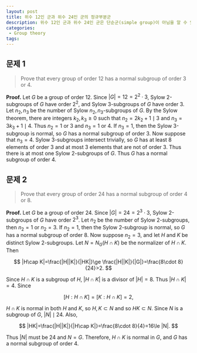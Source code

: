 ```yaml
---
layout: post
title: 위수 12인 군과 위수 24인 군의 정규부분군
description: 위수 12인 군과 위수 24인 군은 단순군(simple group)이 아님을 알 수 있습니다.
categories:
 - Group theory
tags:
---
```


## 문제 1
> Prove that every group of order 12 has a normal subgroup of order 3 or 4.

**Proof.** Let $G$ be a group of order 12. Since $|G|=12=2^2\cdot 3$, Sylow 2-subgroups of $G$ have order $2^2$, and Sylow 3-subgroups of $G$ have order 3. Let $n_2, n_3$ be the number of Sylow $n_2, n_3$-subgroups of $G$. By the Sylow theorem, there are integers $k_2,k_3\ge 0$ such that $n_2=2k_2+1\mid 3$ and $n_3=3k_3+1\mid 4$. Thus $n_2=1\text{ or }3$ and $n_3=1\text{ or }4$. If $n_3=1$, then the Sylow 3-subgroup is normal, so $G$ has a normal subgroup of order 3. Now suppose that $n_3=4$. Sylow 3-subgroups intersect trivially, so $G$ has at least 8 elements of order 3 and at most 3 elements that are not of order 3. Thus there is at most one Sylow 2-subgroups of $G$. Thus $G$ has a normal subgroup of order 4.

## 문제 2
> Prove that every group of order 24 has a normal subgroup of order 4 or 8.

**Proof.** Let $G$ be a group of order 24. Since $|G|=24=2^3\cdot 3$, Sylow 2-subgroups of $G$ have order $2^3$. Let $n_2$ be the number of Sylow 2-subgroups, then $n_2=1$ or $n_2=3$. If $n_2=1$, then the Sylow 2-subgroup is normal, so $G$ has a normal subgroup of order 8. Now suppose $n_2=3$, and let $H$ and $K$ be distinct Sylow 2-subgroups. Let $N=N_G(H\cap K)$ be the normalizer of $H\cap K$. Then

$$
|H\cap K|=\frac{|H||K|}{|HK|}\ge \frac{|H||K|}{|G|}=\frac{8\cdot 8}{24}>2.
$$

Since $H\cap K$ is a subgroup of $H$, $|H\cap K|$ is a divisor of $|H|=8$. Thus $|H\cap K|=4$. Since

$$
[H:H\cap K]=[K:H\cap K]=2,
$$

$H\cap K$ is normal in both $H$ and $K$, so $H,K\subset N$ and so $HK\subset N$. Since $N$ is a subgroup of $G$, $|N|\mid 24$. Also,

$$
|HK|=\frac{|H||K|}{|H\cap K|}=\frac{8\cdot 8}{4}=16\le |N|.
$$

Thus $|N|$ must be 24 and $N=G$. Therefore, $H\cap K$ is normal in $G$, and $G$ has a normal subgroup of order 4.
